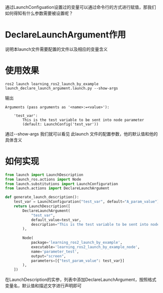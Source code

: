 通过LaunchConfiguation设置过的变量可以通过命令行的方式进行赋值，那我们如何得知有什么参数需要被设置呢？

# DeclareLaunchArgument作用

说明本launch文件需要配置的文件以及相应的变量含义



# 使用效果

```
ros2 launch learning_ros2_launch_by_example launch_declare_launch_argument.launch.py --show-args
```

输出

```
Arguments (pass arguments as '<name>:=<value>'):

    'test_var':
        This is the test variable to be sent into node parameter
        (default: LaunchConfig('test_var'))
```

通过--show-args 我们就可以看见 此launch 文件的配置参数，他的默认值和他的具体含义



# 如何实现

```python
from launch import LaunchDescription
from launch_ros.actions import Node
from launch.substitutions import LaunchConfiguration
from launch.actions import DeclareLaunchArgument

def generate_launch_description():
    test_var = LaunchConfiguration("test_var", default="A_param_value")
    return LaunchDescription([
        DeclareLaunchArgument(
            "test_var",
            default_value=test_var,
            description="This is the test variable to be sent into node parameter"
        ),
        
        Node(
            package='learning_ros2_launch_by_example',
            executable='learning_ros2_launch_by_example_node',
            name='parameter_test',
            output="screen",
            parameters=[{"test_param_value": test_var}]
        ),
    ])
```

在LaunchDescription的实参，列表中添加DeclareLaunchArgument，按照格式变量名，默认值和描述文字进行声明即可